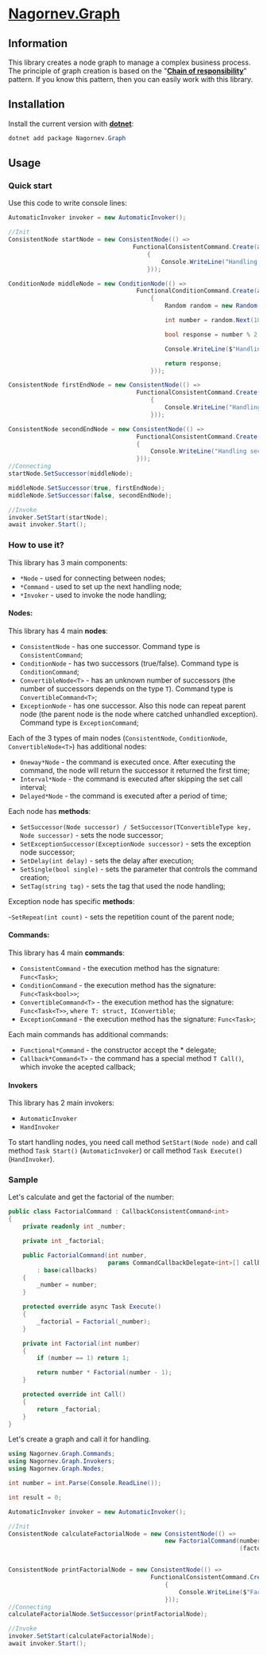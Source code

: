 # [Nagornev.Graph](https://github.com/nagornev/Nagornev.Graph)

## Information

This library creates a node graph to manage a complex business process. 
The principle of graph creation is based on the "__[Chain of responsibility](https://en.wikipedia.org/wiki/Chain-of-responsibility_pattern)__" pattern. 
If you know this pattern, then you can easily work with this library.

## Installation

Install the current version with __[dotnet](https://dotnet.microsoft.com/ru-ru/)__:

```C#
dotnet add package Nagornev.Graph
```

## Usage

### Quick start

Use this code to write console lines:

``` C#
AutomaticInvoker invoker = new AutomaticInvoker();

//Init
ConsistentNode startNode = new ConsistentNode(() =>
                                   FunctionalConsistentCommand.Create(async () =>
                                       {
                                           Console.WriteLine("Handling start node.");
                                       }));

ConditionNode middleNode = new ConditionNode(() =>
                                    FunctionalConditionCommand.Create(async () =>
                                        {
                                            Random random = new Random();

                                            int number = random.Next(10);

                                            bool response = number % 2 == 0;

                                            Console.WriteLine($"Handling middle node. Response {response}.");

                                            return response;
                                        }));

ConsistentNode firstEndNode = new ConsistentNode(() =>
                                    FunctionalConsistentCommand.Create(async () =>
                                        {
                                            Console.WriteLine("Handling first end node.");
                                        }));

ConsistentNode secondEndNode = new ConsistentNode(() =>
                                    FunctionalConsistentCommand.Create(async () =>
                                    {
                                        Console.WriteLine("Handling second end node.");
                                    }));
//Connecting
startNode.SetSuccessor(middleNode);

middleNode.SetSuccessor(true, firstEndNode);
middleNode.SetSuccessor(false, secondEndNode);

//Invoke
invoker.SetStart(startNode);
await invoker.Start();
```

### How to use it?

This library has 3 main components:
 - ```*Node``` - used for connecting between nodes;
 - ```*Command``` - used to set up the next handling node;
 - ```*Invoker``` - used to invoke the node handling;

#### Nodes:

This library has 4 main __nodes__:

- ```ConsistentNode``` - has one successor. Command type is ```ConsistentCommand```;
- ```ConditionNode``` - has two successors (true/false). Command type is ```ConditionCommand```;
- ```ConvertibleNode<T>``` - has an unknown number of successors (the number of successors depends on the type ```T```). Command type is ```ConvertibleCommand<T>```;
- ```ExceptionNode``` - has one successor. Also this node can repeat parent node (the parent node is the node where catched unhandled exception). Command type is ```ExceptionCommand```;

Each of the 3 types of main nodes (```ConsistentNode```, ```ConditionNode```,
```ConvertibleNode<T>```) has additional nodes:

- ```Oneway*Node``` - the command is executed once. After executing the command, the node will return the successor it returned the first time;
- ```Interval*Node``` - the command is executed after skipping the set call interval;
- ```Delayed*Node``` - the command is executed after a period of time; 

Each node has __methods__:

- ```SetSuccessor(Node successor) / SetSuccessor(TConvertibleType key, Node successor)``` - sets the node successor;
- ```SetExceptionSuccessor(ExceptionNode successor)``` - sets the exception node successor;
- ```SetDelay(int delay)``` - sets the delay after execution;
- ```SetSingle(bool single)``` - sets the parameter that controls the command creation;
- ```SetTag(string tag)``` - sets the tag that used the node handling;

Exception node has specific __methods__:

-```SetRepeat(int count)``` - sets the repetition count of the parent node;

#### Commands:

This library has 4 main __commands__:

- ```ConsistentCommand``` - the execution method has the signature: ```Func<Task>```;
- ```ConditionCommand``` - the execution method has the signature: ```Func<Task<bool>>```;
- ```ConvertibleCommand<T>``` - the execution method has the signature: ```Func<Task<T>>```, ```where T: struct, IConvertible```;
- ```ExceptionCommand``` - the execution method has the signature: ```Func<Task>```;

Each main commands has additional commands:

- ```Functional*Command``` - the constructor accept the * delegate;
- ```Callback*Command<T>``` - the command has a special method ```T Call()```, which invoke the acepted callback;

#### Invokers

This library has 2 main invokers:

- ```AutomaticInvoker```
- ```HandInvoker```

To start handling nodes, you need call method ```SetStart(Node node)``` and call method ```Task Start()``` (```AutomaticInvoker```) or call method ```Task Execute()``` (```HandInvoker```).

### Sample


Let's calculate and get the factorial of the number:

```C#
public class FactorialCommand : CallbackConsistentCommand<int>
{
    private readonly int _number;

    private int _factorial;

    public FactorialCommand(int number,
                            params CommandCallbackDelegate<int>[] callbacks) 
        : base(callbacks)
    {
        _number = number;
    }

    protected override async Task Execute()
    {
        _factorial = Factorial(_number);
    }

    private int Factorial(int number)
    {
        if (number == 1) return 1;

        return number * Factorial(number - 1);
    }

    protected override int Call()
    {
        return _factorial;
    }
}

```

Let's create a graph and call it for handling.

```C#
using Nagornev.Graph.Commands;
using Nagornev.Graph.Invokers;
using Nagornev.Graph.Nodes;

int number = int.Parse(Console.ReadLine());

int result = 0;

AutomaticInvoker invoker = new AutomaticInvoker();

//Init
ConsistentNode calculateFactorialNode = new ConsistentNode(() =>
                                            new FactorialCommand(number,
                                                                 (factorial) => result = factorial));


ConsistentNode printFactorialNode = new ConsistentNode(() =>
                                        FunctionalConsistentCommand.Create(async () =>
                                            {
                                                Console.WriteLine($"Factorial {number} is {result}.");
                                            }));
//Connecting
calculateFactorialNode.SetSuccessor(printFactorialNode);

//Invoke
invoker.SetStart(calculateFactorialNode);
await invoker.Start();
```
